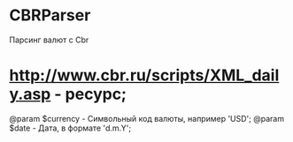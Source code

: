 # CBRParser
Парсинг валют с Cbr

# http://www.cbr.ru/scripts/XML_daily.asp - ресурс;
@param $currency - Символьный код валюты, например 'USD';
@param $date - Дата, в формате 'd.m.Y';
